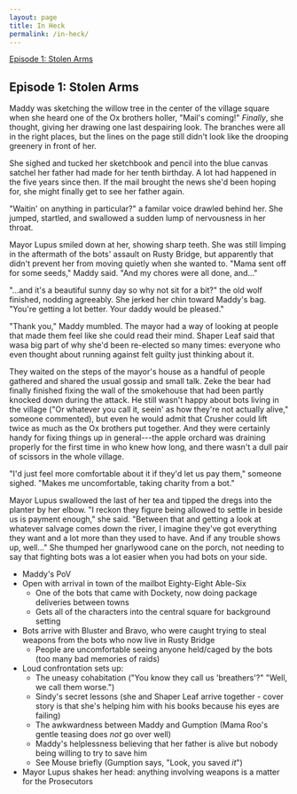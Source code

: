 ```yaml
---
layout: page
title: In Heck
permalink: /in-heck/
---
```


<p>
  <a href="#episode-1-stolen-arms">Episode 1: Stolen Arms</a>
</p>

## Episode 1: Stolen Arms

Maddy was sketching the willow tree in the center of the village square
when she heard one of the Ox brothers holler,
"Mail's coming!"
*Finally*, she thought,
giving her drawing one last despairing look.
The branches were all in the right places,
but the lines on the page still didn't look like the drooping greenery in front of her.

She sighed and tucked her sketchbook and pencil into
the blue canvas satchel her father had made for her tenth birthday.
A lot had happened in the five years since then.
If the mail brought the news she'd been hoping for,
she might finally get to see her father again.

"Waitin' on anything in particular?"
a familar voice drawled behind her.
She jumped, startled, and swallowed a sudden lump of nervousness in her throat.

Mayor Lupus smiled down at her, showing sharp teeth.
She was still limping in the aftermath of the bots' assault on Rusty Bridge,
but apparently that didn't prevent her from moving quietly when she wanted to.
"Mama sent off for some seeds," Maddy said.
"And my chores were all done, and..."

"...and it's a beautiful sunny day so why not sit for a bit?"
the old wolf finished, nodding agreeably.
She jerked her chin toward Maddy's bag.
"You're getting a lot better.
Your daddy would be pleased."

"Thank you," Maddy mumbled.
The mayor had a way of looking at people that made them feel like she could read their mind.
Shaper Leaf said that wasa big part of why she'd been re-elected so many times:
everyone who even thought about running against felt guilty just thinking about it.

They waited on the steps of the mayor's house as a handful of people gathered
and shared the usual gossip and small talk.
Zeke the bear had finally finished fixing the wall of the smokehouse
that had been partly knocked down during the attack.
He still wasn't happy about bots living in the village
("Or whatever you call it, seein' as how they're not actually alive," someone commented),
but even he would admit that Crusher could lift twice as much
as the Ox brothers put together.
And they were certainly handy for fixing things up in general---the apple orchard
was draining properly for the first time in who knew how long,
and there wasn't a dull pair of scissors in the whole village.

"I'd just feel more comfortable about it if they'd let us pay them,"
someone sighed.
"Makes me uncomfortable, taking charity from a bot."

Mayor Lupus swallowed the last of her tea and tipped the dregs into the planter by her elbow.
"I reckon they figure being allowed to settle in beside us is payment enough," she said.
"Between that and getting a look at whatever salvage comes down the river,
I imagine they've got everything they want and a lot more than they used to have.
And if any trouble shows up, well..."
She thumped her gnarlywood cane on the porch,
not needing to say that fighting bots was a lot easier when you had bots on your side.

- Maddy's PoV
- Open with arrival in town of the mailbot Eighty-Eight Able-Six
  - One of the bots that came with Dockety, now doing package deliveries between towns
  - Gets all of the characters into the central square for background setting
- Bots arrive with Bluster and Bravo, who were caught trying to steal weapons from the bots who now live in Rusty Bridge
  - People are uncomfortable seeing anyone held/caged by the bots (too many bad memories of raids)
- Loud confrontation sets up:
  - The uneasy cohabitation ("You know they call us 'breathers'?" "Well, we call them worse.")
  - Sindy's secret lessons (she and Shaper Leaf arrive together - cover story is that she's helping him with his books because his eyes are failing)
  - The awkwardness between Maddy and Gumption (Mama Roo's gentle teasing does *not* go over well)
  - Maddy's helplessness believing that her father is alive but nobody being willing to try to save him
  - See Mouse briefly (Gumption says, "Look, you saved *it*")
- Mayor Lupus shakes her head: anything involving weapons is a matter for the Prosecutors
